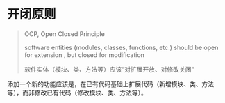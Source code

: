 # 开闭原则

> OCP, Open Closed Principle
>
> software entities (modules, classes, functions, etc.) should be open for extension , but closed for modification
>
> 软件实体（模块、类、方法等）应该“对扩展开放、对修改关闭“

添加一个新的功能应该是，在已有代码基础上扩展代码（新增模块、类、方法等），而非修改已有代码（修改模块、类、方法等）。

